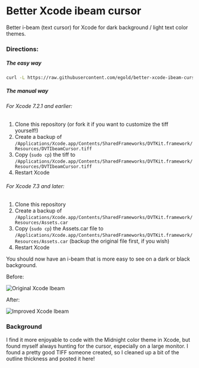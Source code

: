 Better Xcode ibeam cursor
=================

Better i-beam (text cursor) for Xcode for dark background / light text color themes.

### Directions:

##### The easy way

```bash
curl -L https://raw.githubusercontent.com/egold/better-xcode-ibeam-cursor/master/install.sh | bash 
```

##### The manual way

###### For Xcode 7.2.1 and earlier:

1. Clone this repository (or fork it if you want to customize the tiff yourself!)
2. Create a backup of `/Applications/Xcode.app/Contents/SharedFrameworks/DVTKit.framework/Resources/DVTIbeamCursor.tiff`
3. Copy (`sudo cp`) the tiff to `/Applications/Xcode.app/Contents/SharedFrameworks/DVTKit.framework/Resources/DVTIbeamCursor.tiff`
4. Restart Xcode

###### For Xcode 7.3 and later:

1. Clone this repository
2. Create a backup of `/Applications/Xcode.app/Contents/SharedFrameworks/DVTKit.framework/Resources/Assets.car`
3. Copy (`sudo cp`) the Assets.car file to `/Applications/Xcode.app/Contents/SharedFrameworks/DVTKit.framework/Resources/Assets.car` (backup the original file first, if you wish)
4. Restart Xcode

You should now have an i-beam that is more easy to see on a dark or black background.

Before:

![Original Xcode Ibeam](https://raw.github.com/egold/better-xcode-ibeam-cursor/master/cursor-example-before.png "Original Xcode Ibeam") 

After:

![Improved Xcode Ibeam](https://raw.github.com/egold/better-xcode-ibeam-cursor/master/cursor-example-after.png "Replacement Xcode Ibeam")

### Background

I find it more enjoyable to code with the Midnight color theme in Xcode, but found myself always hunting for the cursor, especially on a large monitor. I found a pretty good TIFF someone created, so I cleaned up a bit of the outline thickness and posted it here!

